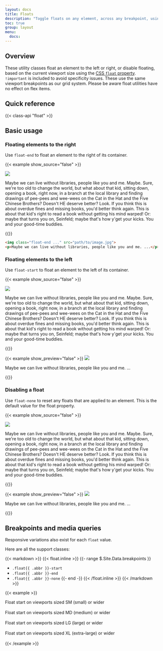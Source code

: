 ```yaml
---
layout: docs
title: Floats
description: "Toggle floats on any element, across any breakpoint, using our responsive float utilities."
toc: true
group: layout
menu:
  docs:    
---
```


## Overview

These utility classes float an element to the left or right, or disable floating, based on the current viewport size using the [CSS `float` property](https://developer.mozilla.org/en-US/docs/Web/CSS/float). `!important` is included to avoid specificity issues. These use the same viewport breakpoints as our grid system. Please be aware float utilities have no effect on flex items.

## Quick reference

{{< class-api "float" >}}

## Basic usage

### Floating elements to the right

Use `float-end` to float an element to the right of its container.

{{< example show_source="false" >}}
<div class="float-end ms-3">
  <div class="ratio ratio-16x9" style="width:160px">
    <img class="img-fluid rounded-3" src="https://images.unsplash.com/photo-1554629947-334ff61d85dc?ixid=MnwxMjA3fDB8MHxwaG90by1wYWdlfHx8fGVufDB8fHx8&amp;ixlib=rb-1.2.1&amp;auto=format&amp;fit=crop&amp;w=320&amp;q=80" />
  </div>
</div>
<p>
  Maybe we can live without libraries, people like you and me. Maybe. Sure, we're too old to change the world, but what about that kid, sitting down, opening a book, right now, in a branch at the local library and
  finding drawings of pee-pees and wee-wees on the Cat in the Hat and the Five Chinese Brothers? Doesn't HE deserve better? Look. If you think this is about overdue fines and missing books, you'd better think again.
  This is about that kid's right to read a book without getting his mind warped! Or: maybe that turns you on, Seinfeld; maybe that's how y'get your kicks. You and your good-time buddies.
</p>
{{</ example >}}

```html
<img class="float-end ..." src="path/to/image.jpg">
<p>Maybe we can live without libraries, people like you and me. ...</p>
```

### Floating elements to the left

Use `float-start` to float an element to the left of its container.

{{< example show_source="false" >}}
<div class="float-start me-3">
  <div class="ratio ratio-16x9" style="width:160px">
    <img class="img-fluid rounded-3" src="https://images.unsplash.com/photo-1554629947-334ff61d85dc?ixid=MnwxMjA3fDB8MHxwaG90by1wYWdlfHx8fGVufDB8fHx8&amp;ixlib=rb-1.2.1&amp;auto=format&amp;fit=crop&amp;w=320&amp;q=80" />
  </div>
</div>
<p>
  Maybe we can live without libraries, people like you and me. Maybe. Sure, we're too old to change the world, but what about that kid, sitting down, opening a book, right now, in a branch at the local library and
  finding drawings of pee-pees and wee-wees on the Cat in the Hat and the Five Chinese Brothers? Doesn't HE deserve better? Look. If you think this is about overdue fines and missing books, you'd better think again.
  This is about that kid's right to read a book without getting his mind warped! Or: maybe that turns you on, Seinfeld; maybe that's how y'get your kicks. You and your good-time buddies.
</p>
{{</ example >}}

{{< example show_preview="false" >}}
<img class="float-start ..." src="path/to/image.jpg">
<p>Maybe we can live without libraries, people like you and me. ...</p>
{{</ example >}}

### Disabling a float

Use `float-none` to reset any floats that are applied to an element. This is the default value for the float property.

{{< example show_source="false" >}}
<div class="float-none mb-3">
  <div class="ratio ratio-16x9" style="width:160px">
    <img class="img-fluid rounded-3" src="https://images.unsplash.com/photo-1554629947-334ff61d85dc?ixid=MnwxMjA3fDB8MHxwaG90by1wYWdlfHx8fGVufDB8fHx8&amp;ixlib=rb-1.2.1&amp;auto=format&amp;fit=crop&amp;w=320&amp;q=80" />
  </div>
</div>
<p>
  Maybe we can live without libraries, people like you and me. Maybe. Sure, we're too old to change the world, but what about that kid, sitting down, opening a book, right now, in a branch at the local library and
  finding drawings of pee-pees and wee-wees on the Cat in the Hat and the Five Chinese Brothers? Doesn't HE deserve better? Look. If you think this is about overdue fines and missing books, you'd better think again.
  This is about that kid's right to read a book without getting his mind warped! Or: maybe that turns you on, Seinfeld; maybe that's how y'get your kicks. You and your good-time buddies.
</p>
{{</ example >}}

{{< example show_preview="false" >}}
<img class="float-none ..." src="path/to/image.jpg">
<p>Maybe we can live without libraries, people like you and me. ...</p>
{{</ example >}}

## Breakpoints and media queries

Responsive variations also exist for each `float` value.


Here are all the support classes:

{{< markdown >}}
{{< float.inline >}}
{{- range $.Site.Data.breakpoints }}
- `.float{{ .abbr }}-start`
- `.float{{ .abbr }}-end`
- `.float{{ .abbr }}-none`
{{- end -}}
{{< /float.inline >}}
{{< /markdown >}}

{{< example >}}
<div class="float-sm-start">Float start on viewports sized SM (small) or wider</div><br>
<div class="float-md-start">Float start on viewports sized MD (medium) or wider</div><br>
<div class="float-lg-start">Float start on viewports sized LG (large) or wider</div><br>
<div class="float-xl-start">Float start on viewports sized XL (extra-large) or wider</div><br>
{{< /example >}}
